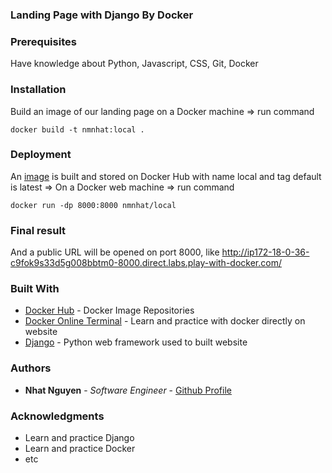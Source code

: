 ### Landing Page with Django By Docker 


### Prerequisites

Have knowledge about Python, Javascript, CSS, Git, Docker


### Installation

Build an image of our landing page on a Docker machine => run command
```
docker build -t nmnhat:local .
```
### Deployment

An [image](https://hub.docker.com/repository/docker/nmnhat/local) is built and stored on Docker Hub with name local and tag default is latest => On a Docker web machine => run command
```
docker run -dp 8000:8000 nmnhat/local
```
### Final result

And a public URL will be opened on port 8000, like http://ip172-18-0-36-c9fok9s33d5g008bbtm0-8000.direct.labs.play-with-docker.com/


### Built With

* [Docker Hub](https://hub.docker.com/) - Docker Image Repositories
* [Docker Online Terminal](https://labs.play-with-docker.com/) - Learn and practice with docker directly on website
* [Django](https://www.djangoproject.com/) - Python web framework used to built website


### Authors

* **Nhat Nguyen** - *Software Engineer* - [Github Profile](https://github.com/nnguyenminh)


### Acknowledgments

* Learn and practice Django
* Learn and practice Docker
* etc
